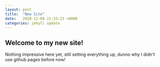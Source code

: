 ```yaml
---
layout: post
title:  "New Site"
date:   2020-12-09 21:33:23 +0000
categories: jekyll update
---
```


## Welcome to my new site!

Nothing impressive here yet, still setting everything up, dunno why I didn't use github pages before now!

